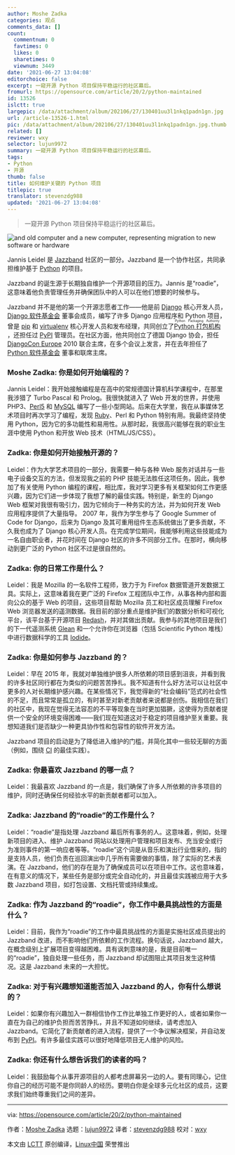 ```yaml
---
author: Moshe Zadka
categories: 观点
comments_data: []
count:
  commentnum: 0
  favtimes: 0
  likes: 0
  sharetimes: 0
  viewnum: 3449
date: '2021-06-27 13:04:08'
editorchoice: false
excerpt: 一窥开源 Python 项目保持平稳运行的社区幕后。
fromurl: https://opensource.com/article/20/2/python-maintained
id: 13526
islctt: true
largepic: /data/attachment/album/202106/27/130401uu3l1nkq1padn1gn.jpg
url: /article-13526-1.html
pic: /data/attachment/album/202106/27/130401uu3l1nkq1padn1gn.jpg.thumb.jpg
related: []
reviewer: wxy
selector: lujun9972
summary: 一窥开源 Python 项目保持平稳运行的社区幕后。
tags:
- Python
- 开源
thumb: false
title: 如何维护关键的 Python 项目
titlepic: true
translator: stevenzdg988
updated: '2021-06-27 13:04:08'
---
```



> 
> 一窥开源 Python 项目保持平稳运行的社区幕后。
> 
> 
> 


![](/data/attachment/album/202106/27/130401uu3l1nkq1padn1gn.jpg "and old computer and a new computer, representing migration to new software or hardware")


Jannis Leidel 是 [Jazzband](https://jazzband.co/) 社区的一部分。Jazzband 是一个协作社区，共同承担维护基于 [Python](https://opensource.com/resources/python) 的项目。


Jazzband 的诞生源于长期独自维护一个开源项目的压力。Jannis 是“roadie”，这意味着他负责管理任务并确保团队中的人可以在他们想要的时候参与。


Jazzband 并不是他的第一个开源志愿者工作——他是前 [Django](https://opensource.com/article/18/8/django-framework) 核心开发人员，[Django 软件基金会](https://www.djangoproject.com/foundation/) 董事会成员，编写了许多 Django 应用程序和 Python 项目，曾是 [pip](https://opensource.com/article/19/11/python-pip-cheat-sheet) 和 [virtualenv](https://virtualenv.pypa.io/en/latest/) 核心开发人员和发布经理，共同创立了 <ruby> <a href="https://www.pypa.io/en/latest/">  Python 打包机构 </a> <rt>  Python Packaging Authority </rt></ruby>，还担任过 [PyPI](https://pypi.org/) 管理员。在社区方面，他共同创立了德国 Django 协会，担任 [DjangoCon Europe](https://djangocon.eu/) 2010 联合主席，在多个会议上发言，并在去年担任了 [Python 软件基金会](https://www.python.org/psf/) 董事和联席主席。


### Moshe Zadka: 你是如何开始编程的？


Jannis Leidel：我开始接触编程是在高中的常规德国计算机科学课程中，在那里我涉猎了 Turbo Pascal 和 Prolog。我很快就进入了 Web 开发的世界，并使用 PHP3、[Perl5](http://opensource.com/article/18/1/why-i-love-perl-5) 和 [MySQL](https://opensource.com/life/16/10/all-things-open-interview-dave-stokes) 编写了一些小型网站。后来在大学里，我在从事媒体艺术项目时再次学习了编程，发现 [Ruby](http://opensource.com/business/16/4/save-development-time-and-effort-ruby)、Perl 和 Python 特别有用。我最终坚持使用 Python，因为它的多功能性和易用性。从那时起，我很高兴能够在我的职业生涯中使用 Python 和开放 Web 技术（HTML/JS/CSS）。


### Zadka: 你是如何开始接触开源的？


Leidel：作为大学艺术项目的一部分，我需要一种与各种 Web 服务对话并与一些电子设备交互的方法，但发现我之前的 PHP 技能无法胜任这项任务。因此，我参加了有关使用 Python 编程的课程，相比库，我对学习更多有关框架如何工作更感兴趣，因为它们进一步体现了我想了解的最佳实践。特别是，新生的 Django Web 框架对我很有吸引力，因为它倾向于一种务实的方法，并为如何开发 Web 应用程序提供了大量指导。 2007 年，我作为学生参与了 Google Summer of Code for Django，后来为 Django 及其可重用组件生态系统做出了更多贡献，不久我也成为了 Django 核心开发人员。在完成学位期间，我能够利用这些技能成为一名自由职业者，并花时间在 Django 社区的许多不同部分工作。在那时，横向移动到更广泛的 Python 社区不过是很自然的。


### Zadka: 你的日常工作是什么？


Leidel：我是 Mozilla 的一名软件工程师，致力于为 Firefox 数据管道开发数据工具。实际上，这意味着我在更广泛的 Firefox 工程团队中工作，从事各种内部和面向公众的基于 Web 的项目，这些项目帮助 Mozilla 员工和社区成员理解 Firefox Web 浏览器发送的遥测数据。我目前的部分重点是维护我们的数据分析和可视化平台，该平台基于开源项目 [Redash](https://redash.io/)，并对其做出贡献。我参与的其他项目是我们的下一代遥测系统 [Glean](https://firefox-source-docs.mozilla.org/toolkit/components/telemetry/start/report-gecko-telemetry-in-glean.html) 和一个允许你在浏览器（包括 Scientific Python 堆栈）中进行数据科学的工具 [Iodide](https://alpha.iodide.io/)。


### Zadka: 你是如何参与 Jazzband 的？


Leidel：早在 2015 年，我就对单独维护很多人所依赖的项目感到沮丧，并看到我的许多社区同行都在为类似的问题苦苦挣扎。我不知道有什么好方法可以让社区中更多的人对长期维护感兴趣。在某些情况下，我觉得新的“社会编码”范式的社会性的不足，而且常常是孤立的，有时甚至对新老贡献者来说都是创伤。我相信在我们的社区中，我现在觉得无法容忍的不平等现象在当时更加猖獗，这使得为贡献者提供一个安全的环境变得困难——我们现在知道这对于稳定的项目维护至关重要。我想知道我们是否缺少一种更具协作性和包容性的软件开发方法。


Jazzband 项目的启动是为了降低进入维护的门槛，并简化其中一些较无聊的方面（例如，围绕 [CI](https://opensource.com/article/19/12/cicd-resources) 的最佳实践）。


### Zadka: 你最喜欢 Jazzband 的哪一点？


Leidel：我最喜欢 Jazzband 的一点是，我们确保了许多人所依赖的许多项目的维护，同时还确保任何经验水平的新贡献者都可以加入。


### Zadka: Jazzband 的“roadie”的工作是什么？


Leidel：“roadie”是指处理 Jazzband 幕后所有事务的人。这意味着，例如，处理新项目的进入、维护 Jazzband 网站以处理用户管理和项目发布、充当安全或行为准则事件的第一响应者等等。“roadie”这个词是从音乐和演出行业借来的，指的是支持人员，他们负责在巡回演出中几乎所有需要做的事情，除了实际的艺术表演。在 Jazzband，他们的存在是为了确保成员可以在项目中工作。这也意味着，在有意义的情况下，某些任务是部分或完全自动化的，并且最佳实践被应用于大多数 Jazzband 项目，如打包设置、文档托管或持续集成。


### Zadka: 作为 Jazzband 的“roadie”，你工作中最具挑战性的方面是什么？


Leidel：目前，我作为“roadie”的工作中最具挑战性的方面是实施社区成员提出的 Jazzband 改进，而不影响他们所依赖的工作流程。换句话说，Jazzband 越大，在概念级别上扩展项目变得越困难。具有讽刺意味的是，我是目前唯一的“roadie”，独自处理一些任务，而 Jazzband 却试图阻止其项目发生这种情况。这是 Jazzband 未来的一大担忧。


### Zadka: 对于有兴趣想知道能否加入 Jazzband 的人，你有什么想说的？


Leidel：如果你有兴趣加入一群相信协作工作比单独工作更好的人，或者如果你一直在为自己的维护负担而苦苦挣扎，并且不知道如何继续，请考虑加入 Jazzband。它简化了新贡献者的进入流程，提供了一个争议解决框架，并自动发布到 [PyPI](https://opensource.com/downloads/7-essential-pypi-libraries)。有许多最佳实践可以很好地降低项目无人维护的风险。


### Zadka: 你还有什么想告诉我们的读者的吗？


Leidel：我鼓励每个从事开源项目的人都考虑屏幕另一边的人。要有同理心，记住你自己的经历可能不是你同龄人的经历。要明白你是全球多元化社区的成员，这要求我们始终尊重我们之间的差异。




---


via: <https://opensource.com/article/20/2/python-maintained>


作者：[Moshe Zadka](https://opensource.com/users/moshez) 选题：[lujun9972](https://github.com/lujun9972) 译者：[stevenzdg988](https://github.com/stevenzdg988) 校对：[wxy](https://github.com/wxy)


本文由 [LCTT](https://github.com/LCTT/TranslateProject) 原创编译，[Linux中国](https://linux.cn/) 荣誉推出